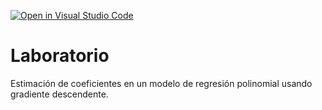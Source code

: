 [![Open in Visual Studio Code](https://classroom.github.com/assets/open-in-vscode-c66648af7eb3fe8bc4f294546bfd86ef473780cde1dea487d3c4ff354943c9ae.svg)](https://classroom.github.com/online_ide?assignment_repo_id=9128628&assignment_repo_type=AssignmentRepo)
# Laboratorio

Estimación de coeficientes en un modelo de regresión polinomial usando gradiente descendente.

